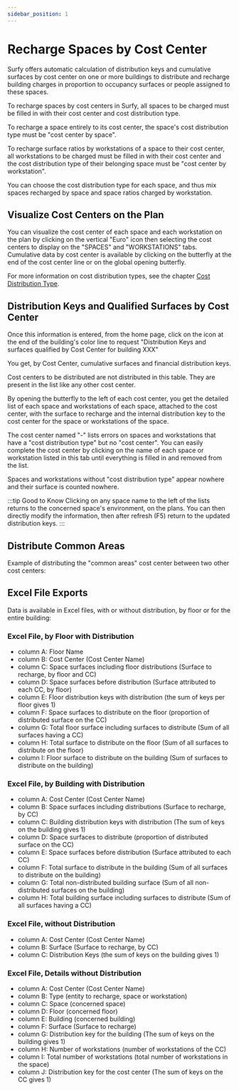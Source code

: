 ```yaml
---
sidebar_position: 1
---
```


# Recharge Spaces by Cost Center

Surfy offers automatic calculation of distribution keys and cumulative surfaces by cost center on one or more buildings to distribute and recharge building charges in proportion to occupancy surfaces or people assigned to these spaces.


To recharge spaces by cost centers in Surfy, all spaces to be charged must be filled in with their cost center and cost distribution type.

To recharge a space entirely to its cost center, the space's cost distribution type must be "cost center by space".

To recharge surface ratios by workstations of a space to their cost center, all workstations to be charged must be filled in with their cost center and the cost distribution type of their belonging space must be "cost center by workstation".


You can choose the cost distribution type for each space, and thus mix spaces recharged by space and space ratios charged by workstation.

## Visualize Cost Centers on the Plan

You can visualize the cost center of each space and each workstation on the plan by clicking on the vertical "Euro" icon then selecting the cost centers to display on the "SPACES" and "WORKSTATIONS" tabs.
Cumulative data by cost center is available by clicking on the butterfly at the end of the cost center line or on the global opening butterfly.


For more information on cost distribution types, see the chapter [Cost Distribution Type](/en/docs/tutorials/costcenter/create#cost-distribution-type).


## Distribution Keys and Qualified Surfaces by Cost Center

Once this information is entered, from the home page, click on the icon at the end of the building's color line to request "Distribution Keys and surfaces qualified by Cost Center for building XXX"

You get, by Cost Center, cumulative surfaces and financial distribution keys. 

Cost centers to be distributed are not distributed in this table. They are present in the list like any other cost center. 

By opening the butterfly to the left of each cost center, you get the detailed list of each space and workstations of each space, attached to the cost center, with the surface to recharge and the internal distribution key to the cost center for the space or workstations of the space. 

The cost center named "-" lists errors on spaces and workstations that have a "cost distribution type" but no "cost center". You can easily complete the cost center by clicking on the name of each space or workstation listed in this tab until everything is filled in and removed from the list. 

Spaces and workstations without "cost distribution type" appear nowhere and their surface is counted nowhere. 

:::tip Good to Know
Clicking on any space name to the left of the lists returns to the concerned space's environment, on the plans. You can then directly modify the information, then after refresh (F5) return to the updated distribution keys.
:::


## Distribute Common Areas

Example of distributing the "common areas" cost center between two other cost centers:

<Youtube code="hc4hrITcg4o"/>


## Excel File Exports 

Data is available in Excel files, with or without distribution, by floor or for the entire building:



### Excel File, by Floor with Distribution

-   column A: Floor Name  
-   column B: Cost Center (Cost Center Name)
-   column C: Space surfaces including floor distributions (Surface to recharge, by floor and CC)
-   column D: Space surfaces before distribution (Surface attributed to each CC, by floor)
-   column E: Floor distribution keys with distribution (the sum of keys per floor gives 1)
-   column F: Space surfaces to distribute on the floor (proportion of distributed surface on the CC)
-   column G: Total floor surface including surfaces to distribute (Sum of all surfaces having a CC)
-   column H: Total surface to distribute on the floor (Sum of all surfaces to distribute on the floor)
-   column I: Floor surface to distribute on the building (Sum of surfaces to distribute on the building)


 ### Excel File, by Building with Distribution

-   column A: Cost Center (Cost Center Name) 
-   column B: Space surfaces including distributions (Surface to recharge, by CC) 
-   column C: Building distribution keys with distribution (The sum of keys on the building gives 1) 
-   column D: Space surfaces to distribute (proportion of distributed surface on the CC) 
-   column E: Space surfaces before distribution (Surface attributed to each CC) 
-   column F: Total surface to distribute in the building (Sum of all surfaces to distribute on the building) 
-   column G: Total non-distributed building surface (Sum of all non-distributed surfaces on the building) 
-   column H: Total building surface including surfaces to distribute (Sum of all surfaces having a CC) 


### Excel File, without Distribution

-   column A: Cost Center (Cost Center Name) 
-   column B: Surface (Surface to recharge, by CC) 
-   column C: Distribution Keys (the sum of keys on the building gives 1) 


### Excel File, Details without Distribution

-   column A: Cost Center (Cost Center Name) 
-   column B: Type (entity to recharge, space or workstation) 
-   column C: Space (concerned space) 
-   column D: Floor (concerned floor) 
-   column E: Building (concerned building) 
-   column F: Surface (Surface to recharge) 
-   column G: Distribution key for the building (The sum of keys on the building gives 1) 
-   column H: Number of workstations (number of workstations of the CC) 
-   column I: Total number of workstations (total number of workstations in the space) 
-   column J: Distribution key for the cost center (The sum of keys on the CC gives 1) 